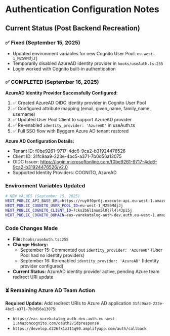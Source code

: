 # Authentication Configuration Notes

## Current Status (Post Backend Recreation)

### ✅ Fixed (September 15, 2025)
- Updated environment variables for new Cognito User Pool: `eu-west-1_M2S9MdjJj`
- Temporarily disabled AzureAD identity provider in `hooks/useAuth.ts:255`
- Login worked with Cognito built-in authentication

### ✅ COMPLETED (September 16, 2025)
**AzureAD Identity Provider Successfully Configured:**
1. ✅ Created AzureAD OIDC identity provider in Cognito User Pool
2. ✅ Configured attribute mapping (email, given_name, family_name, username)
3. ✅ Updated User Pool Client to support AzureAD provider
4. ✅ Re-enabled `identity_provider: 'AzureAD'` in useAuth.ts
5. ✅ Full SSO flow with Byggern Azure AD tenant restored

**Azure AD Configuration Details:**
- Tenant ID: f0be9261-9717-4dc6-9ca2-b31924476526
- Client ID: 31fc9aa9-223e-4bc5-a371-7b0d56a13075
- OIDC Issuer: https://login.microsoftonline.com/f0be9261-9717-4dc6-9ca2-b31924476526/v2.0
- Supported Identity Providers: COGNITO, AzureAD

### Environment Variables Updated
```bash
# NEW VALUES (September 15, 2025)
NEXT_PUBLIC_API_BASE_URL=https://ruy0f0pr6j.execute-api.eu-west-1.amazonaws.com/dev
NEXT_PUBLIC_COGNITO_USER_POOL_ID=eu-west-1_M2S9MdjJj
NEXT_PUBLIC_COGNITO_CLIENT_ID=7cks2b6l1num5l0l7l4l43pi5j
NEXT_PUBLIC_COGNITO_DOMAIN=eas-varekatalog-auth-dev.auth.eu-west-1.amazoncognito.com
```

### Code Changes Made
- **File:** `hooks/useAuth.ts:255`
- **Change History:**
  - September 15: Commented out `identity_provider: 'AzureAD'` (User Pool had no identity providers)
  - September 16: Re-enabled `identity_provider: 'AzureAD'` (Identity provider configured)
- **Current Status:** AzureAD identity provider active, pending Azure team redirect URI update

### ⏳ Remaining Azure AD Team Action
**Required Update:** Add redirect URIs to Azure AD application `31fc9aa9-223e-4bc5-a371-7b0d56a13075`:
- `https://eas-varekatalog-auth-dev.auth.eu-west-1.amazoncognito.com/oauth2/idpresponse`
- `https://develop.d226fk1z311q90.amplifyapp.com/auth/callback`